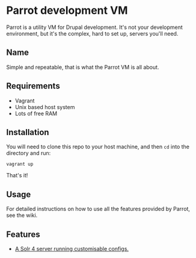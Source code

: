 Parrot development VM
=====================

Parrot is a utility VM for Drupal development. It's not your development environment,
but it's the complex, hard to set up, servers you'll need.


Name
----

Simple and repeatable, that is what the Parrot VM is all about.


Requirements
------------

* Vagrant
* Unix based host system
* Lots of free RAM


Installation
------------

You will need to clone this repo to your host machine, and then `cd` into the directory and run:

    vagrant up

That's it!


Usage
-----

For detailed instructions on how to use all the features provided by Parrot, see the wiki.


Features
--------

* [A Solr 4 server running customisable configs.](https://github.com/computerminds/parrot/wiki/Solr-4-server)
